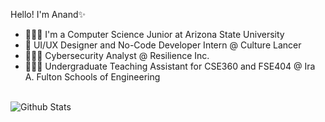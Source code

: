 Hello! I'm Anand✨
- 👨🏻‍🎓 I'm a Computer Science Junior at Arizona State University
- 🎨 UI/UX Designer and No-Code Developer Intern @ Culture Lancer
- 🧑🏻‍💻 Cybersecurity Analyst @ Resilience Inc. 
- 🧑🏻‍🏫 Undergraduate Teaching Assistant for CSE360 and FSE404 @ Ira A. Fulton Schools of Engineering
<br> 
<!---
<img align="left" alt="Github Stats" src="https://github-readme-stats.vercel.app/api?username=amishr87&show_icons=true&hide_border=false&theme=dark&border_radius=20">
--->
<img align="left" alt="Github Stats" src="https://github-readme-stats.vercel.app/api/top-langs/?username=amishr87&layout=standard&langs_count=6&hide=html&theme=dark&border_radius=20">

<!---
amishr87/amishr87 is a ✨ special ✨ repository because its `README.md` (this file) appears on your GitHub profile.
You can click the Preview link to take a look at your changes.
--->
